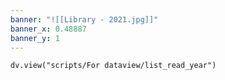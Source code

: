 ```yaml
---
banner: "![[Library - 2021.jpg]]"
banner_x: 0.48887
banner_y: 1
---
```


```dataviewjs
dv.view("scripts/For dataview/list_read_year")
```